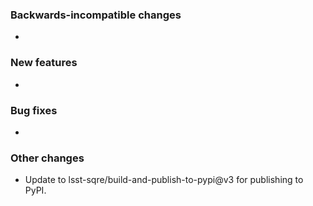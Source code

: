 <!-- Delete the sections that don't apply -->

### Backwards-incompatible changes

-

### New features

-

### Bug fixes

-

### Other changes

- Update to lsst-sqre/build-and-publish-to-pypi@v3 for publishing to PyPI.
